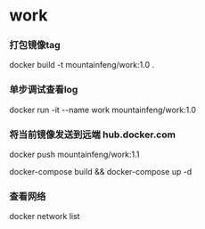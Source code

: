 # work

### 打包镜像tag
docker build -t mountainfeng/work:1.0 .

### 单步调试查看log
docker run -it --name work mountainfeng/work:1.0

### 将当前镜像发送到远端 hub.docker.com
docker push mountainfeng/work:1.1

docker-compose build && docker-compose up -d

### 查看网络
docker network list